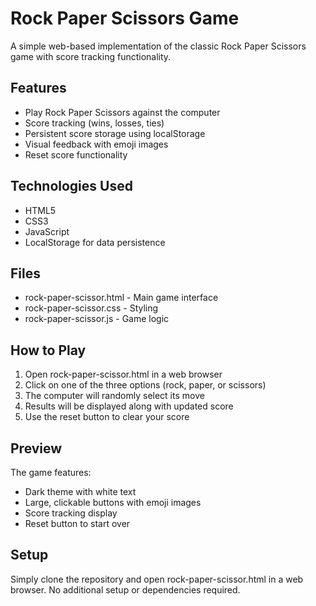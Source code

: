 # Rock Paper Scissors Game

A simple web-based implementation of the classic Rock Paper Scissors game with score tracking functionality.

## Features

- Play Rock Paper Scissors against the computer
- Score tracking (wins, losses, ties)
- Persistent score storage using localStorage
- Visual feedback with emoji images
- Reset score functionality

## Technologies Used

- HTML5
- CSS3
- JavaScript
- LocalStorage for data persistence

## Files

- rock-paper-scissor.html - Main game interface
- rock-paper-scissor.css - Styling
- rock-paper-scissor.js - Game logic

## How to Play

1. Open rock-paper-scissor.html in a web browser
2. Click on one of the three options (rock, paper, or scissors)
3. The computer will randomly select its move
4. Results will be displayed along with updated score
5. Use the reset button to clear your score

## Preview

The game features:
- Dark theme with white text
- Large, clickable buttons with emoji images
- Score tracking display
- Reset button to start over

## Setup

Simply clone the repository and open rock-paper-scissor.html in a web browser. No additional setup or dependencies required.
